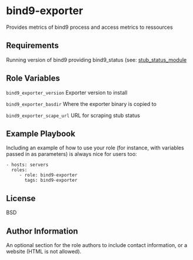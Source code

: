 bind9-exporter
=========

Provides metrics of bind9 process and access metrics to ressources

## Requirements

Running version of bind9 providing bind9_status (see: [stub_status_module](http://bind9.org/en/docs/http/ngx_http_stub_status_module.html)

Role Variables
--------------

`bind9_exporter_version` Exporter version to install

`bind9_exporter_basdir` Where the exporter binary is copied to

`bind9_exporter_scape_url` URL for scraping stub status

Example Playbook
----------------

Including an example of how to use your role (for instance, with variables passed in as parameters) is always nice for users too:

    - hosts: servers
      roles:
         - role: bind9-exporter
           tags: bind9-exporter

License
-------

BSD

Author Information
------------------

An optional section for the role authors to include contact information, or a website (HTML is not allowed).

